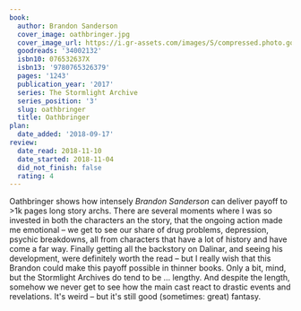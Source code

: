 ```yaml
---
book:
  author: Brandon Sanderson
  cover_image: oathbringer.jpg
  cover_image_url: https://i.gr-assets.com/images/S/compressed.photo.goodreads.com/books/1507307833l/34002132._SX98_.jpg
  goodreads: '34002132'
  isbn10: 076532637X
  isbn13: '9780765326379'
  pages: '1243'
  publication_year: '2017'
  series: The Stormlight Archive
  series_position: '3'
  slug: oathbringer
  title: Oathbringer
plan:
  date_added: '2018-09-17'
review:
  date_read: 2018-11-10
  date_started: 2018-11-04
  did_not_finish: false
  rating: 4
---
```


Oathbringer shows how intensely *Brandon Sanderson* can deliver payoff to &gt;1k pages long story archs. There are several moments where I was so invested in both the characters an the story, that the ongoing action made me emotional – we get to see our share of drug problems, depression, psychic breakdowns, all from characters that have a lot of history and have come a far way. Finally getting all the backstory on Dalinar, and seeing his development, were definitely worth the read – but I really wish that this Brandon could make this payoff possible in thinner books. Only a bit, mind, but the Stormlight Archives do tend to be … lengthy. And despite the length, somehow we never get to see how the main cast react to drastic events and revelations. It's weird – but it's still good (sometimes: great) fantasy.
